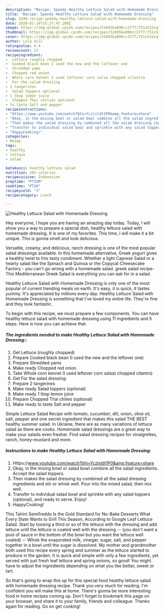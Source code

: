 ```yaml
---
description: "Recipe: Speedy Healthy Lettuce Salad with Homemade Dressing"
title: "Recipe: Speedy Healthy Lettuce Salad with Homemade Dressing"
slug: 3248-recipe-speedy-healthy-lettuce-salad-with-homemade-dressing
date: 2020-01-14T15:27:47.260Z
image: https://img-global.cpcdn.com/recipes/51695ba896cc3777/751x532cq70/healthy-lettuce-salad-with-homemade-dressing-recipe-main-photo.jpg
thumbnail: https://img-global.cpcdn.com/recipes/51695ba896cc3777/751x532cq70/healthy-lettuce-salad-with-homemade-dressing-recipe-main-photo.jpg
cover: https://img-global.cpcdn.com/recipes/51695ba896cc3777/751x532cq70/healthy-lettuce-salad-with-homemade-dressing-recipe-main-photo.jpg
author: Lola Hill
ratingvalue: 4.4
reviewcount: 13
recipeingredient:
-  Lettuce roughly chopped
-  Cooked black bean I used the new and the leftover one
-  Shredded yams
-  Chopped red onion
-  Whole corn kennel I used leftover corn salsa chopped cilantro
-  For the salad dressing
- 2 tangerines
-  Salad toppers optional
- 1 tbsp lemon juice
-  Chopped Thai chilies optional
- to taste Salt and pepper
recipeinstructions:
- "Https://www.youtube.com/watch?bhi=Yczlxldt1P0&amp;feature=share"
- "Okay, in the mixing bowl or salad bowl combine all the salad ingredients. Accept the salad toppers."
- "Then makes the salad dressing by combined all the salad dressing ingredients and stir or whisk well. Pour into the mixed salad, then mix well."
- "Transfer to individual salad bowl and sprinkle with any salad toppers (optional), and ready to serve. Enjoy!"
- "HappyCooking!"
categories:
- Resep
tags:
- healthy
- lettuce
- salad

katakunci: healthy lettuce salad
nutrition: 203 calories
recipecuisine: Indonesian
preptime: "PT35M"
cooktime: "PT2H"
recipeyield: "3"
recipecategory: Lunch

---
```



![Healthy Lettuce Salad with Homemade Dressing](https://img-global.cpcdn.com/recipes/51695ba896cc3777/751x532cq70/healthy-lettuce-salad-with-homemade-dressing-recipe-main-photo.jpg)

Hey everyone, I hope you are having an amazing day today. Today, I will show you a way to prepare a special dish, healthy lettuce salad with homemade dressing. It is one of my favorites. This time, I will make it a bit unique. This is gonna smell and look delicious.

Versatile, creamy, and delicious, ranch dressing is one of the most popular salad dressings available. In this homemade alternative, Greek yogurt gives a healthy twist to this tasty condiment. Whether a light Caprese Salad or a hearty salad like the Spinach and Quinoa or the Copycat Cheesecake Factory - you can&#39;t go wrong with a homemade salad. greek salad recipe-This Mediterranean Greek Salad is everything you can ask for in a salad.

Healthy Lettuce Salad with Homemade Dressing is only one of the most popular of current trending meals on earth. It's easy, it is quick, it tastes yummy. It's appreciated by millions every day. Healthy Lettuce Salad with Homemade Dressing is something that I've loved my entire life. They're fine and they look fantastic.


To begin with this recipe, we must prepare a few components. You can have healthy lettuce salad with homemade dressing using 11 ingredients and 5 steps. Here is how you can achieve that.

##### The ingredients needed to make Healthy Lettuce Salad with Homemade Dressing::

1. Get  Lettuce (roughly chopped)
1. Prepare  Cooked black bean (I used the new and the leftover one)
1. Prepare  Shredded yams
1. Make ready  Chopped red onion
1. Take  Whole corn kennel (I used leftover corn salsa) chopped cilantro)
1. Get  For the salad dressing:
1. Prepare 2 tangerines
1. Make ready  Salad toppers (optional)
1. Make ready 1 tbsp lemon juice
1. Prepare  Chopped Thai chilies (optional)
1. Make ready to taste Salt and pepper


Simple Lettuce Salad Recipe with tomato, cucumber, dill, onion, olive oil, salt, pepper and one secret ingredient that makes this salad THE BEST healthy summer salad. In Ukraine, there are as many variations of lettuce salad as there are cooks. Homemade salad dressings are a great way to make your salads even fresher. Find salad dressing recipes for vinaigrettes, ranch, honey-mustard and more. 

##### Instructions to make Healthy Lettuce Salad with Homemade Dressing:

1. Https://www.youtube.com/watch?bhi=Yczlxldt1P0&amp;feature=share
1. Okay, in the mixing bowl or salad bowl combine all the salad ingredients. Accept the salad toppers.
1. Then makes the salad dressing by combined all the salad dressing ingredients and stir or whisk well. Pour into the mixed salad, then mix well.
1. Transfer to individual salad bowl and sprinkle with any salad toppers (optional), and ready to serve. Enjoy!
1. HappyCooking!


This Tahini Semifreddo Is the Gold Standard for No-Bake Desserts What Every State Wants to Grill This Season, According to Google Leaf Lettuce Salad. Start by tossing a third or so of the lettuce with the dressing and add lettuce until the lettuce is coated well with the dressing -- (you don&#39;t want a pool of sauce in the bottom of the bowl but you want the lettuce well coated) -- Whisk the evaporated milk, vinegar, sugar, salt, and pepper together in a bowl until the sugar is dissolved. My mother and grandmother both used this recipe every spring and summer as the lettuce started to produce in the garden. It is quick and simple with only a few ingredients, yet served with just fresh leaf lettuce and spring onions, so good! You might have to adjust the ingredients depending on what you like better, sweet or tart. 

So that's going to wrap this up for this special food healthy lettuce salad with homemade dressing recipe. Thank you very much for reading. I'm confident you will make this at home. There's gonna be more interesting food in home recipes coming up. Don't forget to bookmark this page on your browser, and share it to your family, friends and colleague. Thanks again for reading. Go on get cooking!
